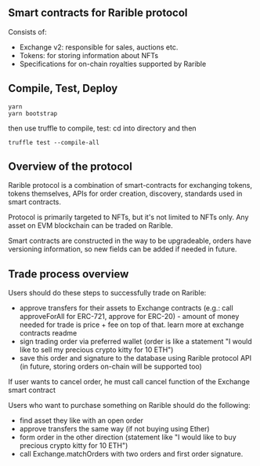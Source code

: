 ## Smart contracts for Rarible protocol

Consists of:

- Exchange v2: responsible for sales, auctions etc.
- Tokens: for storing information about NFTs
- Specifications for on-chain royalties supported by Rarible

## Compile, Test, Deploy

```shell
yarn
yarn bootstrap
```

then use truffle to compile, test: cd into directory and then

```shell
truffle test --compile-all
```

## Overview of the protocol

Rarible protocol is a combination of smart-contracts for exchanging tokens, tokens themselves, APIs for order creation, discovery, standards used in smart contracts.

Protocol is primarily targeted to NFTs, but it's not limited to NFTs only. Any asset on EVM blockchain can be traded on Rarible.

Smart contracts are constructed in the way to be upgradeable, orders have versioning information, so new fields can be added if needed in future.

## Trade process overview

Users should do these steps to successfully trade on Rarible:

- approve transfers for their assets to Exchange contracts (e.g.: call approveForAll for ERC-721, approve for ERC-20) - amount of money needed for trade is price + fee on top of that. learn more at exchange contracts readme
- sign trading order via preferred wallet (order is like a statement "I would like to sell my precious crypto kitty for 10 ETH")
- save this order and signature to the database using Rarible protocol API (in future, storing orders on-chain will be supported too)

If user wants to cancel order, he must call cancel function of the Exchange smart contract

Users who want to purchase something on Rarible should do the following:

- find asset they like with an open order
- approve transfers the same way (if not buying using Ether)
- form order in the other direction (statement like "I would like to buy precious crypto kitty for 10 ETH")
- call Exchange.matchOrders with two orders and first order signature. 
